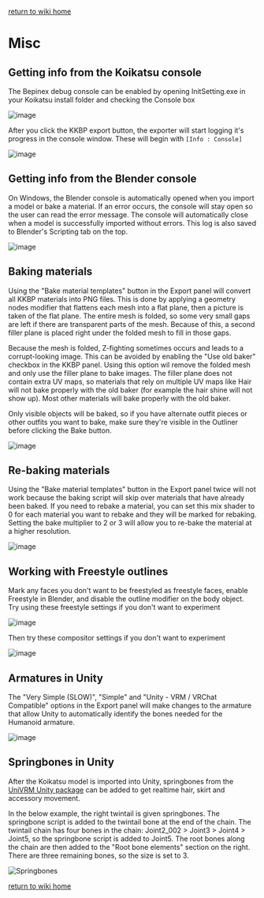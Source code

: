 [return to wiki home](https://github.com/FlailingFog/KK-Blender-Porter-Pack/blob/master/wiki/Wiki%20top.md)

# Misc

## Getting info from the Koikatsu console
The Bepinex debug console can be enabled by opening InitSetting.exe in your Koikatsu install folder and checking the Console box

![image](https://github.com/FlailingFog/KK-Blender-Porter-Pack/assets/65811931/186ca2be-a0ff-47d5-9430-7c04fcfdca10)

After you click the KKBP export button, the exporter will start logging it's progress in the console window. These will begin with ```[Info : Console]```

![image](https://github.com/FlailingFog/KK-Blender-Porter-Pack/assets/65811931/e9e4a41f-426a-4dea-8465-8f6a011115c9)

## Getting info from the Blender console
On Windows, the Blender console is automatically opened when you import a model or bake a material. If an error occurs, the console will stay open so the user can read the error message. The console will automatically close when a model is successfully imported without errors. This log is also saved to Blender's Scripting tab on the top.

![image](https://github.com/FlailingFog/KK-Blender-Porter-Pack/assets/65811931/fede5b09-ec83-48aa-a53f-ab2b0da310b5)

## Baking materials
Using the "Bake material templates" button in the Export panel will convert all KKBP materials into PNG files. This is done by applying a geometry nodes modifier that flattens each mesh into a flat plane, then a picture is taken of the flat plane. The entire mesh is folded, so some very small gaps are left if there are transparent parts of the mesh. Because of this, a second filler plane is placed right under the folded mesh to fill in those gaps.

Because the mesh is folded, Z-fighting sometimes occurs and leads to a corrupt-looking image. This can be avoided by enabling the "Use old baker" checkbox in the KKBP panel. Using this option wil remove the folded mesh and only use the filler plane to bake images. The filler plane does not contain extra UV maps, so materials that rely on multiple UV maps like Hair will not bake properly with the old baker (for example the hair shine will not show up). Most other materials will bake properly with the old baker.

Only visible objects will be baked, so if you have alternate outfit pieces or other outfits you want to bake, make sure they're visible in the Outliner before clicking the Bake button.

![image](https://github.com/FlailingFog/KK-Blender-Porter-Pack/assets/65811931/6e1f8a15-c211-4693-8bf3-c496ff158bbd)


## Re-baking materials
Using the "Bake material templates" button in the Export panel twice will not work because the baking script will skip over materials that have already been baked. If you need to rebake a material, you can set this mix shader to 0 for each material you want to rebake and they will be marked for rebaking. Setting the bake multiplier to 2 or 3 will allow you to re-bake the material at a higher resolution.

![image](https://github.com/FlailingFog/KK-Blender-Porter-Pack/assets/65811931/7be84fec-de3b-4c6a-8aba-fb944607a53b)

## Working with Freestyle outlines
Mark any faces you don't want to be freestyled as freestyle faces, enable Freestyle in Blender, and disable the outline modifier on the body object. Try using these freestyle settings if you don't want to experiment

![image](https://github.com/FlailingFog/KK-Blender-Porter-Pack/assets/65811931/f7a4cc0d-9607-478f-89a9-4787c68bfbc2)

Then try these compositor settings if you don't want to experiment

![image](https://github.com/FlailingFog/KK-Blender-Porter-Pack/assets/65811931/ae699773-2d0f-41b9-b5a4-20708d606198)


## Armatures in Unity
The "Very Simple (SLOW)", "Simple" and "Unity - VRM / VRChat Compatible" options in the Export panel will make changes to the armature that allow Unity to automatically identify the bones needed for the Humanoid armature.

![image](https://github.com/FlailingFog/KK-Blender-Porter-Pack/assets/65811931/5dbb2d1f-a7c9-45cb-8229-bdba0dec407a)

## Springbones in Unity
After the Koikatsu model is imported into Unity, springbones from the [UniVRM Unity package](https://github.com/vrm-c/UniVRM/releases) can be added to get realtime hair, skirt and accessory movement.

In the below example, the right twintail is given springbones. The springbone script is added to the twintail bone at the end of the chain. The twintail chain has four bones in the chain: Joint2_002 > Joint3 > Joint4 > Joint5, so the springbone script is added to Joint5. The root bones along the chain are then added to the "Root bone elements" section on the right. There are three remaining bones, so the size is set to 3.

![Springbones](https://github.com/FlailingFog/KK-Blender-Shader-Pack/blob/assets/wiki/springbones.jpg?raw=true)

[return to wiki home](https://github.com/FlailingFog/KK-Blender-Porter-Pack/blob/master/wiki/Wiki%20top.md)